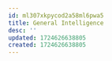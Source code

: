 ```yaml
---
id: ml307xkpycod2a58ml6pwa5
title: General Intelligence
desc: ''
updated: 1724626638805
created: 1724626638805
---
```

